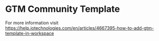 # GTM Community Template

For more information visit https://help.iotechnologies.com/en/articles/4667395-how-to-add-gtm-template-in-workspace
